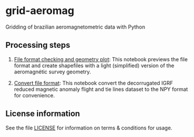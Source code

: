 # grid-aeromag
Gridding of brazilian aeromagnetometric data with Python

## Processing steps

1. [File format checking and geometry plot](https://github.com/rmorel/grid-aeromag/blob/master/notebooks/0.1-rm-first-data-check.ipynb): This notebook previews the file format and create shapefiles with a light (simplified) version of the aeromagnétic survey geometry.

2. [Convert file format](https://github.com/rmorel/grid-aeromag/blob/master/notebooks/0.2-rm-convert-data-format.ipynb): This notebook convert the decorrugated IGRF reduced magnetic anomaly flight and tie lines dataset to the NPY format for convenience.

## License information
See the file [LICENSE](https://github.com/rmorel/grid-aeromag/blob/master/LICENSE) for information on terms & conditions for usage.
